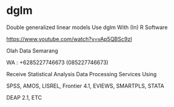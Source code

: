 # dglm
Double generalized linear models Use dglm With (In) R Software

https://www.youtube.com/watch?v=vAp5QBSc9zI

Olah Data Semarang

WA : +6285227746673 (085227746673)

Receive Statistical Analysis Data Processing Services Using

SPSS, AMOS, LISREL, Frontier 4.1, EVIEWS, SMARTPLS, STATA

DEAP 2.1, ETC

